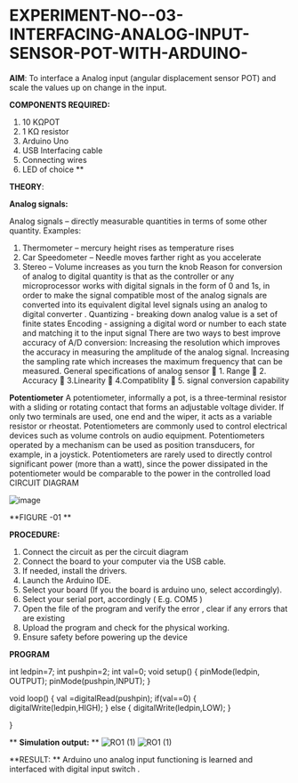 # EXPERIMENT-NO--03-INTERFACING-ANALOG-INPUT-SENSOR-POT-WITH-ARDUINO-




**AIM**:  To interface a Analog  input (angular displacement sensor POT) and scale the values up on change in the input.


**COMPONENTS REQUIRED:**
1.	10 KΩPOT
2.	1 KΩ resistor 
3.	Arduino Uno 
4.	USB Interfacing cable 
5.	Connecting wires 
6.	LED of choice 
**


**THEORY**: 

**Analog signals:**

Analog signals – directly measurable quantities in terms of some other quantity.
Examples:
1. Thermometer – mercury height rises as temperature rises
2. Car Speedometer – Needle moves farther right as you accelerate
3. Stereo – Volume increases as you turn the knob
Reason for conversion of analog to digital quantity is that as the controller or any microprocessor works with digital signals in the form of 0 and 1s, in order to make the signal compatible  most of the analog signals are converted into its equivalent digital level signals using an analog to digital converter .
Quantizing - breaking down analog value is a set of finite states
Encoding - assigning a digital word or number to each state and matching it to the input signal
 There are two ways to best improve accuracy of A/D conversion:
Increasing the resolution which improves the accuracy in measuring the amplitude of the analog signal.
Increasing the sampling rate which increases the maximum frequency that can be measured.
General specifications of analog sensor
	1. Range
	2. Accuracy
	3.Linearity
	4.Compatiblity
	5. signal conversion capability

**Potentiometer**
A potentiometer, informally a pot, is a three-terminal resistor with a sliding or rotating contact that forms an adjustable voltage divider. If only two terminals are used, one end and the wiper, it acts as a variable resistor or rheostat.
Potentiometers are commonly used to control electrical devices such as volume controls on audio equipment. Potentiometers operated by a mechanism can be used as position transducers, for example, in a joystick. Potentiometers are rarely used to directly control significant power (more than a watt), since the power dissipated in the potentiometer would be comparable to the power in the controlled load
CIRCUIT DIAGRAM





![image](https://user-images.githubusercontent.com/36288975/163530788-eec3cdc3-95e8-4d2d-8349-6d0ea4c9439c.png)

**FIGURE -01
**

**PROCEDURE:**

1.	Connect the circuit as per the circuit diagram 
2.	Connect the board to your computer via the USB cable.
3.	If needed, install the drivers.
4.	Launch the Arduino IDE.
5.	Select your board (If you the board is arduino uno, select accordingly).
6.	Select your serial port, accordingly ( E.g. COM5 )
7.	Open the file of the program  and verify the error , clear if any errors that are existing 
8.	Upload the program and check for the physical working. 
9.	Ensure safety before powering up the device 



**PROGRAM** 
 
int ledpin=7;
int pushpin=2;
int val=0;
void setup()
{
  pinMode(ledpin, OUTPUT);
  pinMode(pushpin,INPUT);
}

void loop()
{
  val =digitalRead(pushpin);
  if(val==0)
  {
    digitalWrite(ledpin,HIGH);
  }
  else
  {
    digitalWrite(ledpin,LOW);
  }
    
}









**
**Simulation output:** 
**
![RO1 (1)](https://user-images.githubusercontent.com/94165336/203827809-f1d4274f-c620-465f-a1b9-d1a94d3465f7.png)
![RO1 (1)](https://user-images.githubusercontent.com/94165336/203827831-8b68aacc-a73d-411d-b271-e63c5cf7275c.png)










**RESULT: ** Arduino uno analog input functioning is learned and interfaced with digital input switch .
